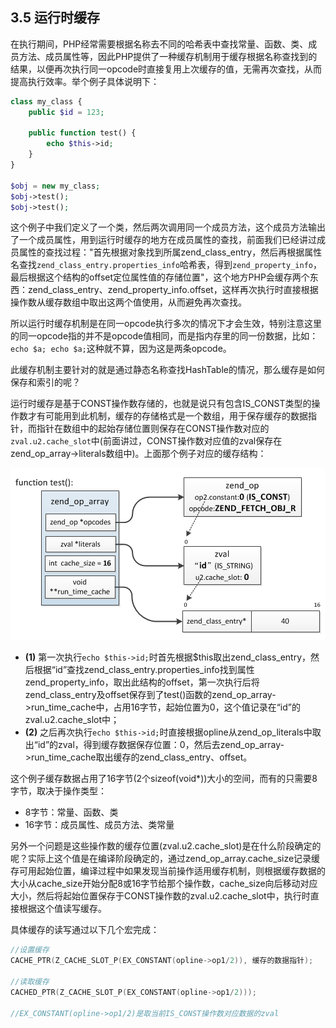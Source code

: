 ## 3.5 运行时缓存
在执行期间，PHP经常需要根据名称去不同的哈希表中查找常量、函数、类、成员方法、成员属性等，因此PHP提供了一种缓存机制用于缓存根据名称查找到的结果，以便再次执行同一opcode时直接复用上次缓存的值，无需再次查找，从而提高执行效率。举个例子具体说明下：
```php
class my_class {
    public $id = 123;

    public function test() {
        echo $this->id;
    }
}

$obj = new my_class;
$obj->test();
$obj->test();
```
这个例子中我们定义了一个类，然后两次调用同一个成员方法，这个成员方法输出了一个成员属性，用到运行时缓存的地方在成员属性的查找，前面我们已经讲过成员属性的查找过程："首先根据对象找到所属zend_class_entry，然后再根据属性名查找`zend_class_entry.properties_info`哈希表，得到`zend_property_info`，最后根据这个结构的offset定位属性值的存储位置"，这个地方PHP会缓存两个东西：zend_class_entry、zend_property_info.offset，这样再次执行时直接根据操作数从缓存数组中取出这两个值使用，从而避免再次查找。

所以运行时缓存机制是在同一opcode执行多次的情况下才会生效，特别注意这里的同一opcode指的并不是opcode值相同，而是指内存里的同一份数据，比如：`echo $a; echo $a;`这种就不算，因为这是两条opcode。

此缓存机制主要针对的就是通过静态名称查找HashTable的情况，那么缓存是如何保存和索引的呢？

运行时缓存是基于CONST操作数存储的，也就是说只有包含IS_CONST类型的操作数才有可能用到此机制，缓存的存储格式是一个数组，用于保存缓存的数据指针，而指针在数组中的起始存储位置则保存在CONST操作数对应的`zval.u2.cache_slot`中(前面讲过，CONST操作数对应值的zval保存在zend_op_array->literals数组中)。上面那个例子对应的缓存结构：

![](../img/runtime_cache_1.png)

* __(1)__ 第一次执行`echo $this->id;`时首先根据$this取出zend_class_entry，然后根据“id”查找zend_class_entry.properties_info找到属性zend_property_info，取出此结构的offset，第一次执行后将zend_class_entry及offset保存到了test()函数的zend_op_array->run_time_cache中，占用16字节，起始位置为0，这个值记录在“id”的zval.u2.cache_slot中；
* __(2)__ 之后再次执行`echo $this->id;`时直接根据opline从zend_op_literals中取出“id”的zval，得到缓存数据保存位置：0，然后去zend_op_array->run_time_cache取出缓存的zend_class_entry、offset。

这个例子缓存数据占用了16字节(2个sizeof(void*))大小的空间，而有的只需要8字节，取决于操作类型：

* 8字节：常量、函数、类
* 16字节：成员属性、成员方法、类常量

另外一个问题是这些操作数的缓存位置(zval.u2.cache_slot)是在什么阶段确定的呢？实际上这个值是在编译阶段确定的，通过zend_op_array.cache_size记录缓存可用起始位置，编译过程中如果发现当前操作适用缓存机制，则根据缓存数据的大小从cache_size开始分配8或16字节给那个操作数，cache_size向后移动对应大小，然后将起始位置保存于CONST操作数的zval.u2.cache_slot中，执行时直接根据这个值读写缓存。

具体缓存的读写通过以下几个宏完成：
```c
//设置缓存
CACHE_PTR(Z_CACHE_SLOT_P(EX_CONSTANT(opline->op1/2)), 缓存的数据指针);

//读取缓存
CACHED_PTR(Z_CACHE_SLOT_P(EX_CONSTANT(opline->op1/2)));

//EX_CONSTANT(opline->op1/2)是取当前IS_CONST操作数对应数据的zval
```
